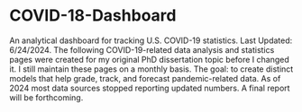 # COVID-18-Dashboard
An analytical dashboard for tracking U.S. COVID-19 statistics.
Last Updated: 6/24/2024. The following COVID-19-related data analysis and statistics pages were created for my original PhD dissertation topic before I changed it. I still maintain these pages on a monthly basis. The goal: to create distinct models that help grade, track, and forecast pandemic-related data. As of 2024 most data sources stopped reporting updated numbers. A final report will be forthcoming.
